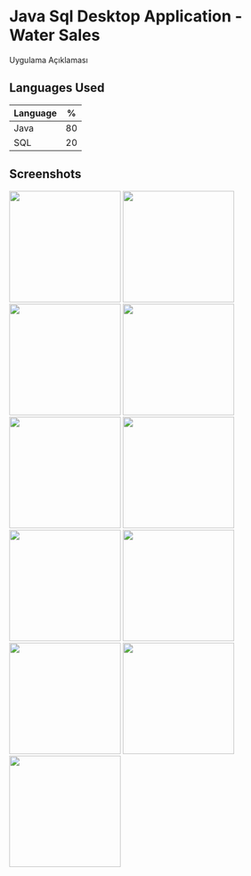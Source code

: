 # Java Sql Desktop Application - Water Sales

Uygulama Açıklaması

## Languages Used

| Language | % |
| ------------- |:-------------:|
| Java | 80 |
| SQL | 20 |

## Screenshots

<p>
  <a href="https://github.com/oguzkaansari/Water-Sales-App/blob/main/screenshots/2.PNG" target="_blank">
<img src="https://github.com/oguzkaansari/Water-Sales-App/blob/main/screenshots/2.PNG" width="200" style="max-width:100%;"></a>
  
  <a href="https://github.com/oguzkaansari/Water-Sales-App/blob/main/screenshots/3.PNG" target="_blank">
<img src="https://github.com/oguzkaansari/Water-Sales-App/blob/main/screenshots/3.PNG" width="200" style="max-width:100%;"></a>
 
  <a href="https://github.com/oguzkaansari/Water-Sales-App/blob/main/screenshots/4.PNG" target="_blank">
<img src="https://github.com/oguzkaansari/Water-Sales-App/blob/main/screenshots/4.PNG" width="200" style="max-width:100%;"></a>
 
  <a href="https://github.com/oguzkaansari/Water-Sales-App/blob/main/screenshots/5.PNG" target="_blank">
<img src="https://github.com/oguzkaansari/Water-Sales-App/blob/main/screenshots/5.PNG" width="200" style="max-width:100%;"></a>
 
  <a href="https://github.com/oguzkaansari/Water-Sales-App/blob/main/screenshots/6.PNG" target="_blank">
<img src="https://github.com/oguzkaansari/Water-Sales-App/blob/main/screenshots/6.PNG" width="200" style="max-width:100%;"></a>
 
  <a href="https://github.com/oguzkaansari/Water-Sales-App/blob/main/screenshots/7.PNG" target="_blank">
<img src="https://github.com/oguzkaansari/Water-Sales-App/blob/main/screenshots/7.PNG" width="200" style="max-width:100%;"></a>
 
  <a href="https://github.com/oguzkaansari/Water-Sales-App/blob/main/screenshots/8.PNG" target="_blank">
<img src="https://github.com/oguzkaansari/Water-Sales-App/blob/main/screenshots/8.PNG" width="200" style="max-width:100%;"></a>
 
  <a href="https://github.com/oguzkaansari/Water-Sales-App/blob/main/screenshots/9.PNG" target="_blank">
<img src="https://github.com/oguzkaansari/Water-Sales-App/blob/main/screenshots/9.PNG" width="200" style="max-width:100%;"></a>
 
  <a href="https://github.com/oguzkaansari/Water-Sales-App/blob/main/screenshots/10.PNG" target="_blank">
<img src="https://github.com/oguzkaansari/Water-Sales-App/blob/main/screenshots/10.PNG" width="200" style="max-width:100%;"></a>
 
  <a href="https://github.com/oguzkaansari/Water-Sales-App/blob/main/screenshots/11.PNG" target="_blank">
<img src="https://github.com/oguzkaansari/Water-Sales-App/blob/main/screenshots/11.PNG" width="200" style="max-width:100%;"></a>
 
  <a href="https://github.com/oguzkaansari/Water-Sales-App/blob/main/screenshots/12.PNG" target="_blank">
<img src="https://github.com/oguzkaansari/Water-Sales-App/blob/main/screenshots/12.PNG" width="200" style="max-width:100%;"></a>
 
  
</p>
